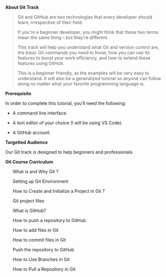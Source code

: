 <b>About Git Track</b>

 >Git and GitHub are two technologies that every developer should learn, irrespective of their field.
> 
>If you're a beginner developer, you might think that these two terms mean the same thing – but they're different.
>
>This track will help you understand what Git and version control are, the basic Git commands you need to know, how you can use its features to boost your work efficiency, and how to extend these features using GitHub.
> 
 > This is a beginner friendly, as the examples will be very easy to understand. It will also be a generalized tutorial so anyone can follow along no matter what your favorite programming language is.

<b>Prerequisite</b>

In order to complete this tutorial, you'll need the following:

- A command line interface.

- A text editor of your choice (I will be using VS Code).

- A GitHub account.

<b>Targetted Audience</b>

Our Git track is designed to help beginners and professionals.

<b>Git Course Curriculum</b>

<ol>
What is and Why Git ?

Setting up Git Environment

How to Create and Initialize a Project in Git ?

Git project files

What is GitHub?

How to push a repository to GitHub

How to add files in Git

How to commit files in Git

Push the repository to GitHub

How to Use Branches in Git

How to Pull a Repository in Git

</ol>

